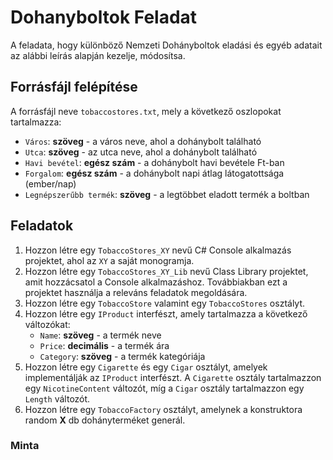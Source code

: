 # Dohanyboltok Feladat

A feladata, hogy különböző Nemzeti Dohányboltok eladási és egyéb adatait az alábbi leírás alapján kezelje, módosítsa.

## Forrásfájl felépítése

A forrásfájl neve `tobaccostores.txt`, mely a következő oszlopokat tartalmazza:

- `Város`: **szöveg** - a város neve, ahol a dohánybolt található
- `Utca`: **szöveg** - az utca neve, ahol a dohánybolt található
- `Havi bevétel`: **egész szám** - a dohánybolt havi bevétele Ft-ban
- `Forgalom`: **egész szám** - a dohánybolt napi átlag látogatottsága (ember/nap)
- `Legnépszerűbb termék`: **szöveg** - a legtöbbet eladott termék a boltban

## Feladatok

1. Hozzon létre egy `TobaccoStores_XY` nevű C# Console alkalmazás projektet, ahol az `XY` a saját monogramja.
2. Hozzon létre egy `TobaccoStores_XY_Lib` nevű Class Library projektet, amit hozzácsatol a Console alkalmazáshoz. Továbbiakban ezt a projektet használja a releváns feladatok megoldására.
3. Hozzon létre egy `TobaccoStore` valamint egy `TobaccoStores` osztályt.
4. Hozzon létre egy `IProduct` interfészt, amely tartalmazza a következő változókat:
   - `Name`: **szöveg** - a termék neve
   - `Price`: **decimális** - a termék ára
   - `Category`: **szöveg** - a termék kategóriája
5. Hozzon létre egy `Cigarette` és egy `Cigar` osztályt, amelyek implementálják az `IProduct` interfészt. A `Cigarette` osztály tartalmazzon egy `NicotineContent` változót, míg a `Cigar` osztály tartalmazzon egy `Length` változót.
6. Hozzon létre egy `TobaccoFactory` osztályt, amelynek a konstruktora random **X** db dohányterméket generál.

### Minta

```shell
```
